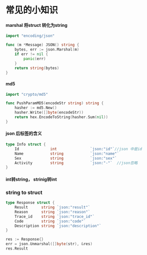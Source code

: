 # 常见的小知识

#### marshal 将struct 转化为string  

```go
import "encoding/json"

func (m *Message) JSON() string {
	bytes, err := json.Marshal(m)
	if err != nil {
		panic(err)
	}
	return string(bytes)
}
```
#### md5

```go
import "crypto/md5"

func PushParamMD5(encodeStr string) string {
	hasher := md5.New()
	hasher.Write([]byte(encodeStr))
	return hex.EncodeToString(hasher.Sum(nil))
}
```

#### json 后标签的含义

```go
type Info struct {
	Id              int               `json:"id"`//json 中是id
	Name            string            `json:"name"`
	Sex             string            `json:"sex"`
	Activity        string            `json:"-"`  //json忽略             
}
```

#### int转string， strinig转int

### string to struct 

```go
type Response struct {
	Result      string `json:"result"`
	Reason      string `json:"reason"`
	Trace_id    string `json:"trace_id"`
	Code        string `json:"code"`
	Description string `json:"description"`
}
```
```go
res := Response{}
err = json.Unmarshal([]byte(str), &res)
res.Result
```